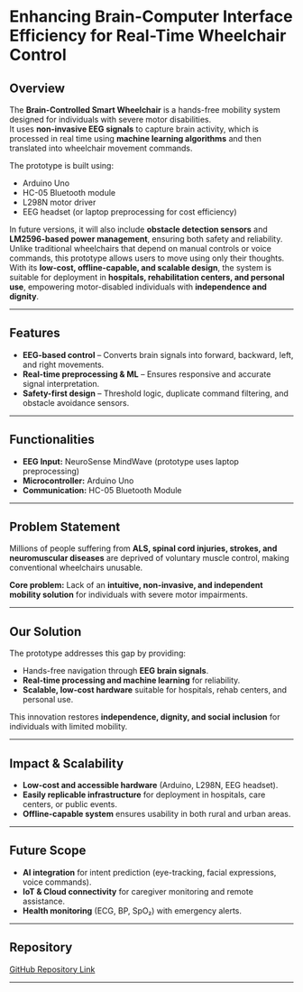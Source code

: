 # Enhancing Brain-Computer Interface Efficiency for Real-Time Wheelchair Control

## Overview
The **Brain-Controlled Smart Wheelchair** is a hands-free mobility system designed for individuals with severe motor disabilities.  
It uses **non-invasive EEG signals** to capture brain activity, which is processed in real time using **machine learning algorithms** and then translated into wheelchair movement commands.  

The prototype is built using:
- Arduino Uno  
- HC-05 Bluetooth module  
- L298N motor driver  
- EEG headset (or laptop preprocessing for cost efficiency)  

In future versions, it will also include **obstacle detection sensors** and **LM2596-based power management**, ensuring both safety and reliability.  
Unlike traditional wheelchairs that depend on manual controls or voice commands, this prototype allows users to move using only their thoughts.  
With its **low-cost, offline-capable, and scalable design**, the system is suitable for deployment in **hospitals, rehabilitation centers, and personal use**, empowering motor-disabled individuals with **independence and dignity**.

---

## Features
- **EEG-based control** – Converts brain signals into forward, backward, left, and right movements.  
- **Real-time preprocessing & ML** – Ensures responsive and accurate signal interpretation.  
- **Safety-first design** – Threshold logic, duplicate command filtering, and obstacle avoidance sensors.  

---

## Functionalities
- **EEG Input:** NeuroSense MindWave (prototype uses laptop preprocessing)  
- **Microcontroller:** Arduino Uno  
- **Communication:** HC-05 Bluetooth Module  

---

## Problem Statement
Millions of people suffering from **ALS, spinal cord injuries, strokes, and neuromuscular diseases** are deprived of voluntary muscle control, making conventional wheelchairs unusable.  

**Core problem:** Lack of an **intuitive, non-invasive, and independent mobility solution** for individuals with severe motor impairments.  

---

## Our Solution
The prototype addresses this gap by providing:
- Hands-free navigation through **EEG brain signals**.  
- **Real-time processing and machine learning** for reliability.  
- **Scalable, low-cost hardware** suitable for hospitals, rehab centers, and personal use.  

This innovation restores **independence, dignity, and social inclusion** for individuals with limited mobility.  

---

## Impact & Scalability
- **Low-cost and accessible hardware** (Arduino, L298N, EEG headset).  
- **Easily replicable infrastructure** for deployment in hospitals, care centers, or public events.  
- **Offline-capable system** ensures usability in both rural and urban areas.  

---

## Future Scope
- **AI integration** for intent prediction (eye-tracking, facial expressions, voice commands).  
- **IoT & Cloud connectivity** for caregiver monitoring and remote assistance.  
- **Health monitoring** (ECG, BP, SpO₂) with emergency alerts.  

---

##  Repository
[GitHub Repository Link](https://github.com/Athish-frontend/TN12026_Smart-Mobility-Access-Management.git)

---
